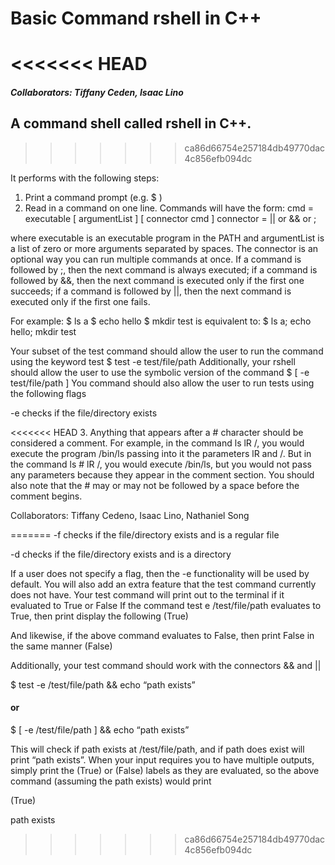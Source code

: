 # Basic Command rshell in C++
<<<<<<< HEAD
=======
##### Collaborators: Tiffany Ceden, Isaac Lino
## A command shell called rshell in C++. 
>>>>>>> ca86d66754e257184db49770dac4c856efb094dc

It performs with the following steps:

  1. Print a command prompt (e.g.  $ )
  2. Read in a command on one line. Commands will have the form:
cmd       = executable [ argumentList ] [ connector cmd ]
connector = || or && or ;

where executable is an executable program in the PATH and argumentList is a list of zero or more arguments separated by spaces. The connector is an optional way you can run multiple commands at once. If a command is followed by ;, then the next command is always executed; if a command is followed by &&, then the next command is executed only if the first one succeeds; if a command is followed by ||, then the next command is executed only if the first one fails. 

For example:
     $ ls ­a
     $ echo hello
     $ mkdir test
is equivalent to:
     $ ls ­a; echo hello; mkdir test

Your subset of the test command should allow the user to run the command using the keyword test
$ test -e test/file/path
Additionally, your rshell should allow the user to use the symbolic version of the command
$ [ -e test/file/path ]
You command should also allow the user to run tests using the following flags


-e checks if the file/directory exists

<<<<<<< HEAD
3. Anything that appears after a # character should be considered a comment. For example, in the command ls ­lR /, you would execute the program /bin/ls passing into it the parameters ­lR and /. But in the command ls # ­lR /, you would execute /bin/ls, but you would not pass any parameters because they appear in the comment section. You should also note that the # may or may not be followed by a space before the comment begins. 
 
Collaborators: Tiffany Cedeno, Isaac Lino, Nathaniel Song

=======
-f checks if the file/directory exists and is a regular file

-d checks if the file/directory exists and is a directory


If a user does not specify a flag, then the -e functionality will be used by default.
You will also add an extra feature that the test command currently does not have. Your test command will print out to the terminal if it evaluated to True or False
If the command test ­e /test/file/path evaluates to True, then print display the following
(True)
   
And likewise, if the above command evaluates to False, then print False in the same manner
(False)

Additionally, your test command should work with the connectors && and || 

$ test -e /test/file/path && echo “path exists”

#### or 

$ [ -e /test/file/path ] && echo “path exists”

This will check if path exists at /test/file/path, and if path does exist will print “path exists”.
When your input requires you to have multiple outputs, simply print the (True) or (False) labels as they are evaluated, so the above command (assuming the path exists) would print

(True)

path exists
>>>>>>> ca86d66754e257184db49770dac4c856efb094dc
